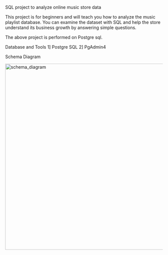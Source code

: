 
SQL project to analyze online music store data

This project is for beginners and will teach you how to analyze the music playlist database. You can examine the dataset with SQL and help the store understand its business growth by answering simple questions.


The above project is performed on Postgre sql.

Database and Tools
1]   Postgre SQL
2]   PgAdmin4







Schema Diagram

<img width="594" alt="schema_diagram" src="https://user-images.githubusercontent.com/129333658/230789230-c7ffc1a4-ae2d-4aa0-a14a-c4635e4a487f.png">

